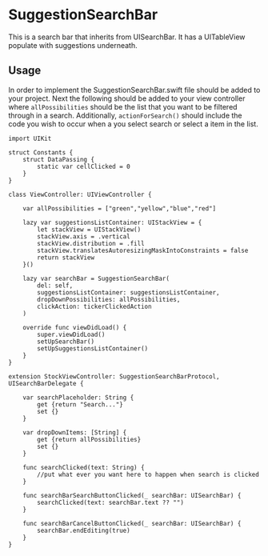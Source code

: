 # SuggestionSearchBar
This is a search bar that inherits from UISearchBar. It has a UITableView populate with suggestions underneath.


## Usage
In order to implement the SuggestionSearchBar.swift file should be added to your project. Next the following should be added to your view controller where ```allPossibilities``` should be the list that you want to be filtered through in a search. Additionally, ```actionForSearch()``` should include the code you wish to occur when a you select search or select a item in the list.
```
import UIKit

struct Constants {  
    struct DataPassing {
        static var cellClicked = 0
    }
}

class ViewController: UIViewController {

    var allPossibilities = ["green","yellow","blue","red"]
    
    lazy var suggestionsListContainer: UIStackView = {
        let stackView = UIStackView()
        stackView.axis = .vertical
        stackView.distribution = .fill
        stackView.translatesAutoresizingMaskIntoConstraints = false
        return stackView
    }()
    
    lazy var searchBar = SuggestionSearchBar(
        del: self,
        suggestionsListContainer: suggestionsListContainer,
        dropDownPossibilities: allPossibilities,
        clickAction: tickerClickedAction
    )
    
    override func viewDidLoad() {
        super.viewDidLoad()
        setUpSearchBar()
        setUpSuggestionsListContainer()
    }
}

extension StockViewController: SuggestionSearchBarProtocol, UISearchBarDelegate {
    
    var searchPlaceholder: String {
        get {return "Search..."}
        set {}
    }
    
    var dropDownItems: [String] {
        get {return allPossibilities}
        set {}
    }
    
    func searchClicked(text: String) {
        //put what ever you want here to happen when search is clicked
    }
    
    func searchBarSearchButtonClicked(_ searchBar: UISearchBar) {
        searchClicked(text: searchBar.text ?? "")
    }
    
    func searchBarCancelButtonClicked(_ searchBar: UISearchBar) {
        searchBar.endEditing(true)
    }   
}

```
